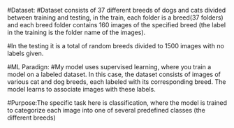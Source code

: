 #Dataset:
#Dataset consists of 37 different breeds of dogs and cats divided between training and testing, in the train, each folder is a breed(37 folders) and each breed folder contains 160 images of the specified breed (the label in the training is the folder name of the images).

#In the testing it is a total of random breeds divided to 1500 images with no labels given.

#ML Paradign:
#My model uses supervised learning, where you train a model on a labeled dataset. In this case, the dataset consists of images of various cat and dog breeds, each labeled with its corresponding breed. The model learns to associate images with these labels.

#Purpose:The specific task here is classification, where the model is trained to categorize each image into one of several predefined classes (the different breeds)
